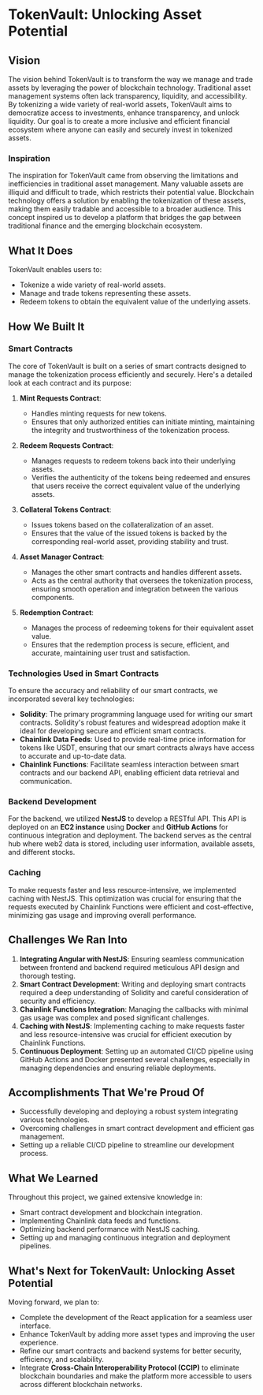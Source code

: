 # TokenVault: Unlocking Asset Potential

## Vision

The vision behind TokenVault is to transform the way we manage and trade assets by leveraging the power of blockchain technology. Traditional asset management systems often lack transparency, liquidity, and accessibility. By tokenizing a wide variety of real-world assets, TokenVault aims to democratize access to investments, enhance transparency, and unlock liquidity. Our goal is to create a more inclusive and efficient financial ecosystem where anyone can easily and securely invest in tokenized assets.

### Inspiration

The inspiration for TokenVault came from observing the limitations and inefficiencies in traditional asset management. Many valuable assets are illiquid and difficult to trade, which restricts their potential value. Blockchain technology offers a solution by enabling the tokenization of these assets, making them easily tradable and accessible to a broader audience. This concept inspired us to develop a platform that bridges the gap between traditional finance and the emerging blockchain ecosystem.

## What It Does

TokenVault enables users to:
- Tokenize a wide variety of real-world assets.
- Manage and trade tokens representing these assets.
- Redeem tokens to obtain the equivalent value of the underlying assets.

## How We Built It

### Smart Contracts

The core of TokenVault is built on a series of smart contracts designed to manage the tokenization process efficiently and securely. Here's a detailed look at each contract and its purpose:

1. **Mint Requests Contract**: 
   - Handles minting requests for new tokens.
   - Ensures that only authorized entities can initiate minting, maintaining the integrity and trustworthiness of the tokenization process.

2. **Redeem Requests Contract**: 
   - Manages requests to redeem tokens back into their underlying assets.
   - Verifies the authenticity of the tokens being redeemed and ensures that users receive the correct equivalent value of the underlying assets.

3. **Collateral Tokens Contract**: 
   - Issues tokens based on the collateralization of an asset.
   - Ensures that the value of the issued tokens is backed by the corresponding real-world asset, providing stability and trust.

4. **Asset Manager Contract**: 
   - Manages the other smart contracts and handles different assets.
   - Acts as the central authority that oversees the tokenization process, ensuring smooth operation and integration between the various components.

5. **Redemption Contract**: 
   - Manages the process of redeeming tokens for their equivalent asset value.
   - Ensures that the redemption process is secure, efficient, and accurate, maintaining user trust and satisfaction.

### Technologies Used in Smart Contracts

To ensure the accuracy and reliability of our smart contracts, we incorporated several key technologies:
- **Solidity**: The primary programming language used for writing our smart contracts. Solidity's robust features and widespread adoption make it ideal for developing secure and efficient smart contracts.
- **Chainlink Data Feeds**: Used to provide real-time price information for tokens like USDT, ensuring that our smart contracts always have access to accurate and up-to-date data.
- **Chainlink Functions**: Facilitate seamless interaction between smart contracts and our backend API, enabling efficient data retrieval and communication.

### Backend Development

For the backend, we utilized **NestJS** to develop a RESTful API. This API is deployed on an **EC2 instance** using **Docker** and **GitHub Actions** for continuous integration and deployment. The backend serves as the central hub where web2 data is stored, including user information, available assets, and different stocks.

### Caching

To make requests faster and less resource-intensive, we implemented caching with NestJS. This optimization was crucial for ensuring that the requests executed by Chainlink Functions were efficient and cost-effective, minimizing gas usage and improving overall performance.

## Challenges We Ran Into

1. **Integrating Angular with NestJS**: Ensuring seamless communication between frontend and backend required meticulous API design and thorough testing.
2. **Smart Contract Development**: Writing and deploying smart contracts required a deep understanding of Solidity and careful consideration of security and efficiency.
3. **Chainlink Functions Integration**: Managing the callbacks with minimal gas usage was complex and posed significant challenges.
4. **Caching with NestJS**: Implementing caching to make requests faster and less resource-intensive was crucial for efficient execution by Chainlink Functions.
5. **Continuous Deployment**: Setting up an automated CI/CD pipeline using GitHub Actions and Docker presented several challenges, especially in managing dependencies and ensuring reliable deployments.

## Accomplishments That We're Proud Of

- Successfully developing and deploying a robust system integrating various technologies.
- Overcoming challenges in smart contract development and efficient gas management.
- Setting up a reliable CI/CD pipeline to streamline our development process.

## What We Learned

Throughout this project, we gained extensive knowledge in:
- Smart contract development and blockchain integration.
- Implementing Chainlink data feeds and functions.
- Optimizing backend performance with NestJS caching.
- Setting up and managing continuous integration and deployment pipelines.

## What's Next for TokenVault: Unlocking Asset Potential

Moving forward, we plan to:
- Complete the development of the React application for a seamless user interface.
- Enhance TokenVault by adding more asset types and improving the user experience.
- Refine our smart contracts and backend systems for better security, efficiency, and scalability.
- Integrate **Cross-Chain Interoperability Protocol (CCIP)** to eliminate blockchain boundaries and make the platform more accessible to users across different blockchain networks.
```